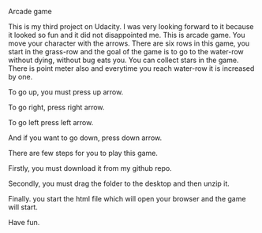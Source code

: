 Arcade game

This is my third project on Udacity. I was very looking forward to it because it looked so fun and it did not disappointed me. This is arcade game. You move your character with the arrows. There are six rows in this game, you start in the grass-row and the goal of the game is to go to the water-row without dying, without bug eats you. You can collect stars in the game. There is point meter also and everytime you reach water-row it is increased by one.

To go up, you must press up arrow.

To go right, press right arrow.

To go left press left arrow.

And if you want to go down, press down arrow.


There are few steps for you to play this game. 

Firstly, you must download it from my github repo. 

Secondly, you must drag the folder to the desktop and then unzip it.

Finally. you start the html file which will open your browser and the game will start.

Have fun.
